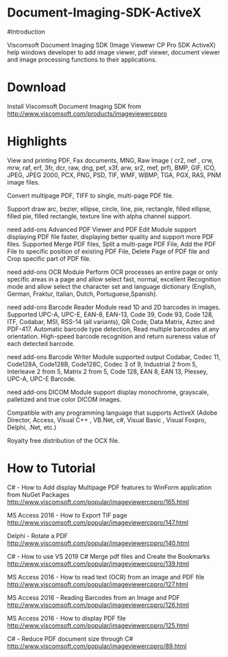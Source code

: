 # Document-Imaging-SDK-ActiveX

#Introduction

Viscomsoft Document Imaging SDK (Image Viewewr CP Pro SDK ActiveX) help windows developer to add image viewer, pdf viewer, document viewer 
and image processing functions to their applications.

# Download

Install Viscomsoft Document Imaging SDK from http://www.viscomsoft.com/products/imageviewercppro

# Highlights

View and printing PDF, Fax documents, MNG, Raw Image ( cr2, nef , crw, mrw, raf, erf, 3fr, dcr, raw, dng, pef, x3f, arw, sr2, mef, prf), BMP, GIF, ICO, JPEG, JPEG 2000, PCX, PNG, PSD, TIF, WMF, WBMP, TGA, PGX, RAS, PNM image files.

Convert multipage PDF, TIFF to single, multi-page PDF file.

Support draw arc, bezier, ellipse, circle, line, pie, rectangle, filled ellipse, filled pie, filled rectangle, texture line with alpha channel support.

need add-ons Advanced PDF Viewer and PDF Edit Module support displaying PDF file faster, displaying better quality and support more PDF files. Supported Merge PDF files, Split a multi-page PDF File, Add the PDF File to specific position of existing PDF File, Delete Page of PDF file and Crop specific part of PDF file.

need add-ons OCR Module Perform OCR processes an entire page or only specific areas in a page and allow select fast, normal, excellent Recognition mode and allow select the character set and language dictionary (English, German, Fraktur, Italian, Dutch, Portuguese,Spanish).

need add-ons Barcode Reader Module read 1D and 2D barcodes in images. Supported UPC-A, UPC-E, EAN-8, EAN-13, Code 39, Code 93, Code 128, ITF, Codabar, MSI, RSS-14 (all variants), QR Code, Data Matrix, Aztec and PDF-417. Automatic barcode type detection, Read multiple barcodes at any orientation. High-speed barcode recognition and return sureness value of each detected barcode. 

need add-ons Barcode Writer Module supported output Codabar, Codec 11, Code128A, Code128B, Code128C, Codec 3 of 9, Industrial 2 from 5, Interleave 2 from 5, Matrix 2 from 5, Code 128, EAN 8, EAN 13, Plessey, UPC-A, UPC-E Barcode.

need add-ons DICOM Module support display monochrome, grayscale, palletized and true color DICOM images.

Compatible with any programming language that supports ActiveX (Adobe Director, Access, Visual C++ , VB.Net, c#, Visual Basic , Visual Foxpro, Delphi, .Net, etc.)

Royalty free distribution of the OCX file.

# How to Tutorial
C# - How to Add display Multipage PDF features to WinForm application from NuGet Packages http://www.viscomsoft.com/popular/imageviewercppro/165.html

MS Access 2016 - How to Export TIF page http://www.viscomsoft.com/popular/imageviewercppro/147.html

Delphi - Rotate a PDF http://www.viscomsoft.com/popular/imageviewercppro/140.html

C# - How to use VS 2019 C# Merge pdf files and Create the Bookmarks http://www.viscomsoft.com/popular/imageviewercppro/139.html

MS Access 2016 - How to read text (OCR) from an image and PDF file http://www.viscomsoft.com/popular/imageviewercppro/127.html

MS Access 2016 - Reading Barcodes from an Image and PDF http://www.viscomsoft.com/popular/imageviewercppro/126.html

MS Access 2016 - How to display PDF file http://www.viscomsoft.com/popular/imageviewercppro/125.html

C# - Reduce PDF document size through C# http://www.viscomsoft.com/popular/imageviewercppro/89.html
